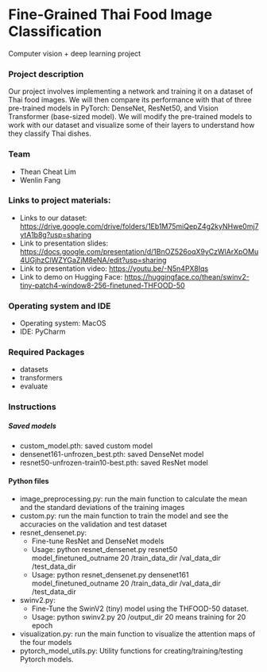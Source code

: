 # Fine-Grained Thai Food Image Classification
Computer vision + deep learning project 

### Project description
Our project involves implementing a network and training it on a dataset of Thai food images. We will then compare its performance with that of three pre-trained models in PyTorch: DenseNet, ResNet50, and Vision Transformer (base-sized model). We will modify the pre-trained models to work with our dataset and visualize some of their layers to understand how they classify Thai dishes.

### Team 
- Thean Cheat Lim
- Wenlin Fang

### Links to project materials:
- Links to our dataset: https://drive.google.com/drive/folders/1Eb1M75miQepZ4g2kyNHwe0mj7ytA1b8g?usp=sharing
- Link to presentation slides: https://docs.google.com/presentation/d/1BnOZ526oqX9yCzWlArXpOMu4UGjhzClWZYGaZjM8eNA/edit?usp=sharing
- Link to presentation video: https://youtu.be/-N5n4PX8Iqs
- Link to demo on Hugging Face: https://huggingface.co/thean/swinv2-tiny-patch4-window8-256-finetuned-THFOOD-50

### Operating system and IDE
- Operating system: MacOS
- IDE: PyCharm

### Required Packages
- datasets 
- transformers 
- evaluate

### Instructions
##### Saved models
- custom_model.pth: saved custom model
- densenet161-unfrozen_best.pth: saved DenseNet model
- resnet50-unfrozen-train10-best.pth: saved ResNet model

#### Python files
- image_preprocessing.py: run the main function to calculate the mean and the standard deviations of the training images 
- custom.py: run the main function to train the model and see the accuracies on the validation and test dataset
- resnet_densenet.py: 
  - Fine-tune ResNet and DenseNet models
  - Usage: python resnet_densenet.py resnet50 model_finetuned_outname 20 /train_data_dir /val_data_dir /test_data_dir
  - Usage: python resnet_densenet.py densenet161 model_finetuned_outname 20 /train_data_dir /val_data_dir /test_data_dir
- swinv2.py: 
    - Fine-Tune the SwinV2 (tiny) model using the THFOOD-50 dataset.
    - Usage: python swinv2.py 20 /output_dir    20 means training for 20 epoch
- visualization.py: run the main function to visualize the attention maps of the four models
- pytorch_model_utils.py: Utility functions for creating/training/testing Pytorch models.
